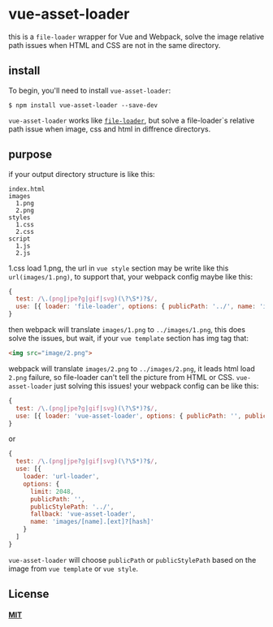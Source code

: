 # vue-asset-loader 

this is a `file-loader` wrapper for Vue and Webpack, solve the image relative path issues when HTML and CSS are not in the same directory.

## install

To begin, you'll need to install `vue-asset-loader`:

```console
$ npm install vue-asset-loader --save-dev
```

`vue-asset-loader` works like
[`file-loader`](https://github.com/webpack-contrib/file-loader), but solve a file-loader`s relative path issue when image, css and html in diffrence directorys.

## purpose

if your output directory structure is like this:

```
index.html
images
  1.png
  2.png
styles
  1.css
  2.css
script
  1.js
  2.js
```
1.css load 1.png, the url in `vue style` section may be write like this `url(images/1.png)`, to support that, your webpack config maybe like this:
```js
{ 
  test: /\.(png|jpe?g|gif|svg)(\?\S*)?$/, 
  use: [{ loader: 'file-loader', options: { publicPath: '../', name: 'images/[name].[ext]?[hash]' }]
}
```

then webpack will translate `images/1.png` to `../images/1.png`, this does solve the issues, but wait, if your `vue template` section has img tag that:
```html
<img src="image/2.png">
```
webpack will translate `images/2.png` to `../images/2.png`, it leads html load `2.png` failure, so file-loader can't tell the picture from HTML or CSS.
`vue-asset-loader` just solving this issues!
your webpack config can be like this:

```js
{ 
  test: /\.(png|jpe?g|gif|svg)(\?\S*)?$/, 
  use: [{ loader: 'vue-asset-loader', options: { publicPath: '', publicStylePath: '../', name: 'images/[name].[ext]?[hash]' }]
}
```
or 
```js
{ 
  test: /\.(png|jpe?g|gif|svg)(\?\S*)?$/, 
  use: [{ 
    loader: 'url-loader', 
    options: { 
      limit: 2048, 
      publicPath: '', 
      publicStylePath: '../', 
      fallback: 'vue-asset-loader',
      name: 'images/[name].[ext]?[hash]' 
    }
  ]
}
```
`vue-asset-loader` will choose `publicPath` or `publicStylePath` based on the image from `vue template` or `vue style`.

## License

#### [MIT](./LICENSE)
